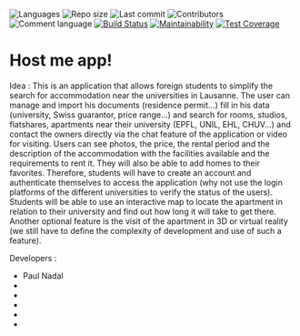 ![Languages](https://img.shields.io/github/languages/top/host-me-app/host-me)
![Repo size](https://img.shields.io/github/repo-size/host-me-app/host-me)
![Last commit](https://img.shields.io/github/last-commit/host-me-app/host-me)
![Contributors](https://img.shields.io/github/contributors/host-me-app/host-me)
![Comment language](https://img.shields.io/badge/comment%20language-english-orange)
[![Build Status](https://api.cirrus-ci.com/github/host-me-app/host-me.svg)](https://cirrus-ci.com/github/host-me-app/host-me)
[![Maintainability](https://api.codeclimate.com/v1/badges/14ec7e18db1effc26145/maintainability)](https://codeclimate.com/github/host-me-app/host-me/maintainability)
[![Test Coverage](https://api.codeclimate.com/v1/badges/14ec7e18db1effc26145/test_coverage)](https://codeclimate.com/github/host-me-app/host-me/test_coverage)

# Host me app!

Idea :
This is an application that allows foreign students to simplify the search for accommodation near the universities in Lausanne. The user can manage and import his documents (residence permit...) fill in his data (university, Swiss guarantor, price range...) and search for rooms, studios, flatshares, apartments near their university (EPFL, UNIL, EHL, CHUV...) and contact the owners directly via the chat feature of the application or video for visiting.
Users can see photos, the price, the rental period and the description of the accommodation with the facilities available and the requirements to rent it.
They will also be able to add homes to their favorites. Therefore, students will have to create an account and authenticate themselves to access the application (why not use the login platforms of the different universities to verify the status of the users).
Students will be able to use an interactive map to locate the apartment in relation to their university and find out how long it will take to get there.
Another optional feature is the visit of the apartment in 3D or virtual reality (we still have to define the complexity of development and use of such a feature).


Developers :
- Paul Nadal
- 
- 
- 
- 
- 

